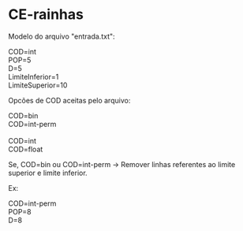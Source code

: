 # CE-rainhas

Modelo do arquivo "entrada.txt":

COD=int </br>
POP=5 </br>
D=5  </br>
LimiteInferior=1 </br>
LimiteSuperior=10 </br>


Opcões de COD aceitas pelo arquivo:

COD=bin </br>
COD=int-perm </br>  
COD=int </br>
COD=float </br>

Se, COD=bin ou COD=int-perm -> Remover linhas referentes ao limite superior
e limite inferior.

Ex:

COD=int-perm </br>
POP=8 </br>
D=8 </br>



